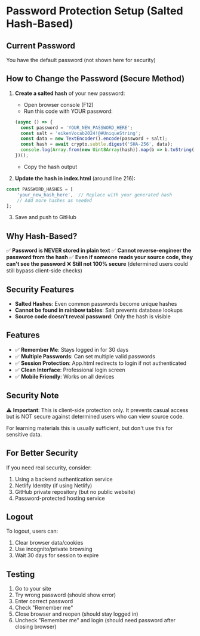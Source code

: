 # Password Protection Setup (Salted Hash-Based)

## Current Password
You have the default password (not shown here for security)

## How to Change the Password (Secure Method)

1. **Create a salted hash** of your new password:
   - Open browser console (F12)
   - Run this code with YOUR password:
   ```javascript
   (async () => {
     const password = 'YOUR_NEW_PASSWORD_HERE';
     const salt = 'eikenVocab2024!@#UniqueString';
     const data = new TextEncoder().encode(password + salt);
     const hash = await crypto.subtle.digest('SHA-256', data);
     console.log(Array.from(new Uint8Array(hash)).map(b => b.toString(16).padStart(2, '0')).join(''));
   })();
   ```
   - Copy the hash output

2. **Update the hash in index.html** (around line 216):
```javascript
const PASSWORD_HASHES = [
    'your_new_hash_here',  // Replace with your generated hash
    // Add more hashes as needed
];
```

3. Save and push to GitHub

## Why Hash-Based?

✅ **Password is NEVER stored in plain text**
✅ **Cannot reverse-engineer the password from the hash**
✅ **Even if someone reads your source code, they can't see the password**
❌ **Still not 100% secure** (determined users could still bypass client-side checks)

## Security Features

- **Salted Hashes**: Even common passwords become unique hashes
- **Cannot be found in rainbow tables**: Salt prevents database lookups
- **Source code doesn't reveal password**: Only the hash is visible

## Features

- ✅ **Remember Me**: Stays logged in for 30 days
- ✅ **Multiple Passwords**: Can set multiple valid passwords
- ✅ **Session Protection**: App.html redirects to login if not authenticated
- ✅ **Clean Interface**: Professional login screen
- ✅ **Mobile Friendly**: Works on all devices

## Security Note

⚠️ **Important**: This is client-side protection only. It prevents casual access but is NOT secure against determined users who can view source code. 

For learning materials this is usually sufficient, but don't use this for sensitive data.

## For Better Security

If you need real security, consider:
1. Using a backend authentication service
2. Netlify Identity (if using Netlify)
3. GitHub private repository (but no public website)
4. Password-protected hosting service

## Logout

To logout, users can:
1. Clear browser data/cookies
2. Use incognito/private browsing
3. Wait 30 days for session to expire

## Testing

1. Go to your site
2. Try wrong password (should show error)
3. Enter correct password
4. Check "Remember me" 
5. Close browser and reopen (should stay logged in)
6. Uncheck "Remember me" and login (should need password after closing browser)